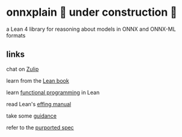 # onnxplain :construction: under construction :construction:

a Lean 4 library for reasoning about models in ONNX and ONNX-ML formats

## links

chat on [Zulip](https://leanprover.zulipchat.com/#)

learn from the [Lean book](https://leanprover.github.io/theorem_proving_in_lean4/)

learn [functional programming](https://leanprover.github.io/functional_programming_in_lean/) in Lean

read Lean's [effing manual](https://leanprover.github.io/lean4/doc/)

take some [guidance](https://github.com/pytorch/pytorch)

refer to the [purported spec](https://github.com/onnx/onnx/blob/main/docs/IR.md)

